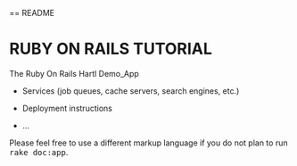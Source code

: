 == README
# RUBY ON RAILS TUTORIAL

The Ruby On Rails Hartl Demo_App


* Services (job queues, cache servers, search engines, etc.)

* Deployment instructions

* ...


Please feel free to use a different markup language if you do not plan to run
<tt>rake doc:app</tt>.
